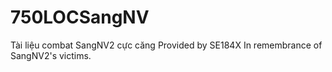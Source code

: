 # 750LOCSangNV
Tài liệu combat SangNV2 cực căng 
Provided by SE184X
In remembrance of SangNV2's victims.
